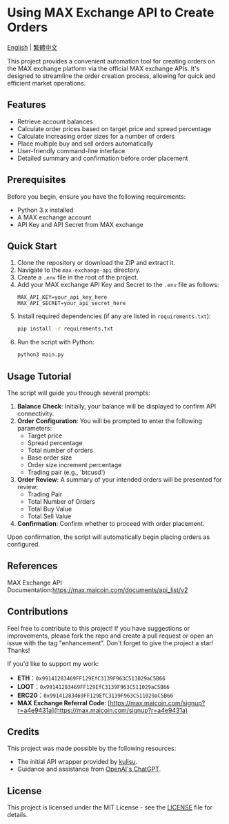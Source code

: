 # Using MAX Exchange API to Create Orders 

[English](README.md) | [繁體中文](README.zh-TW.md)

This project provides a convenient automation tool for creating orders on the MAX exchange platform via the official MAX exchange APIs. It's designed to streamline the order creation process, allowing for quick and efficient market operations.




## Features

- Retrieve account balances
- Calculate order prices based on target price and spread percentage
- Calculate increasing order sizes for a number of orders
- Place multiple buy and sell orders automatically
- User-friendly command-line interface
- Detailed summary and confirmation before order placement

## Prerequisites

Before you begin, ensure you have the following requirements:

- Python 3.x installed
- A MAX exchange account
- API Key and API Secret from MAX exchange

## Quick Start

1. Clone the repository or download the ZIP and extract it.
2. Navigate to the `max-exchange-api` directory.
3. Create a `.env` file in the root of the project.
4. Add your MAX exchange API Key and Secret to the `.env` file as follows:
    ```env
    MAX_API_KEY=your_api_key_here
    MAX_API_SECRET=your_api_secret_here
    ```
5. Install required dependencies (if any are listed in `requirements.txt`):
    ```bash
    pip install -r requirements.txt
    ```
6. Run the script with Python:
    ```bash
    python3 main.py
    ```

## Usage Tutorial

The script will guide you through several prompts:

1. **Balance Check**: Initially, your balance will be displayed to confirm API connectivity.
2. **Order Configuration**: You will be prompted to enter the following parameters:
    - Target price
    - Spread percentage
    - Total number of orders
    - Base order size
    - Order size increment percentage
    - Trading pair (e.g., 'btcusd')
3. **Order Review**: A summary of your intended orders will be presented for review:
    - Trading Pair
    - Total Number of Orders
    - Total Buy Value
    - Total Sell Value
4. **Confirmation**: Confirm whether to proceed with order placement.

Upon confirmation, the script will automatically begin placing orders as configured.

## References
MAX Exchange API Documentation:https://max.maicoin.com/documents/api_list/v2


## Contributions

Feel free to contribute to this project! If you have suggestions or improvements, please fork the repo and create a pull request or open an issue with the tag "enhancement". Don't forget to give the project a star! Thanks!

If you'd like to support my work:

- **ETH**：`0x99141283469FF129EfC3139F963C511029aC5B66`
- **LOOT**：`0x99141283469FF129EfC3139F963C511029aC5B66`
- **ERC20**：`0x99141283469FF129EfC3139F963C511029aC5B66`
- **MAX Exchange Referral Code**: [https://max.maicoin.com/signup?r=a4e9431a](https://max.maicoin.com/signup?r=a4e9431a)

## Credits

This project was made possible by the following resources:

- The initial API wrapper provided by [kulisu](https://github.com/kulisu/max-exchange-api-python3).
- Guidance and assistance from [OpenAI's ChatGPT](https://openai.com/chatgpt).

## License

This project is licensed under the MIT License - see the [LICENSE](LICENSE) file for details.
